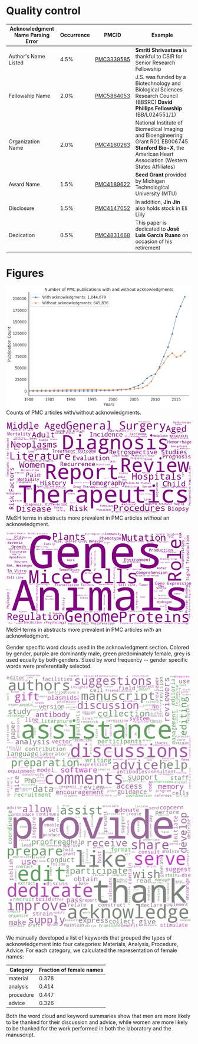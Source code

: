 # Quality control

| Acknowledgment Name Parsing Error | Occurrence |PMCID | Example
|--|--|--|--
| Author's Name Listed  | 4.5% | [PMC3339585](https://www.ncbi.nlm.nih.gov/pmc/articles/PMC3339585/) | **Smriti Shrivastava** is thankful to CSIR for Senior Research Fellowship
| Fellowship Name|2.0%|[PMC5864053](https://www.ncbi.nlm.nih.gov/pmc/articles/PMC5864053/)|J.S. was funded by a Biotechnology and Biological Sciences Research Council (BBSRC) **David Phillips Fellowship** (BB/L024551/1)
|Organization Name |2.0%|[PMC4160263](https://www.ncbi.nlm.nih.gov/pmc/articles/PMC4160263/)|National Institute of Biomedical Imaging and Bioengineering Grant R01 EB006745 **Stanford Bio-X**, the American Heart Association (Western States Affiliates)
| Award Name | 1.5% |[PMC4189622](https://www.ncbi.nlm.nih.gov/pmc/articles/PMC4189622/)|**Seed Grant** provided by Michigan Technological University (MTU)
| Disclosure | 1.5% |[PMC4147052](https://www.ncbi.nlm.nih.gov/pmc/articles/PMC4147052/)|In addition, **Jin Jin** also holds stock in Eli Lilly
| Dedication | 0.5% |[PMC4831668](https://www.ncbi.nlm.nih.gov/pmc/articles/PMC4831668/)|This paper is dedicated to **José Luis García Ruano** on occasion of his retirement

# Figures

![](figures/ack_counts.png )
Counts of PMC articles with/without acknowledgments.

![](figures/Ack_absent_wordcloud.png )
MeSH terms in abstracts more prevalent in PMC articles _without_ an acknowledgment.

![](figures/Ack_present_wordcloud.png)
MeSH terms in abstracts more prevalent in PMC articles _with_ an acknowledgment.


Gender specific word clouds used in the acknowledgment section. Colored by gender, purple are dominantly male, green predominately female, grey is used equally by both genders. Sized by word frequency -- gender specific words were preferentially selected.

![](figures/cloud_gendered_nouns.png)

![](figures/cloud_gendered_verbs.png)

We manually developed a list of keywords that grouped the types of acknowledgement into four categories: Materials, Analysis, Procedure, Advice. For each category, we calculated the representation of female names:

| Category | Fraction of female names|
|--|--|
|material| 0.378|
|analysis| 0.414|
|procedure| 0.447|
|advice| 0.326|

Both the word cloud and keyword summaries show that men are more likely to be thanked for their discussion and advice, while women are more likely to be thanked for the work performed in both the laboratory and the manuscript.